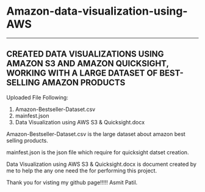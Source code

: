 # Amazon-data-visualization-using-AWS
-----------------------------------------------------------------------------------------------------------------------------------
  CREATED DATA VISUALIZATIONS USING AMAZON S3 AND AMAZON QUICKSIGHT, WORKING WITH A LARGE DATASET OF BEST-SELLING AMAZON PRODUCTS
-----------------------------------------------------------------------------------------------------------------------------------
Uploaded File Following:
  1. Amazon-Bestseller-Dataset.csv
  2. mainfest.json
  3. Data Visualization using AWS S3 & Quicksight.docx
   
Amazon-Bestseller-Dataset.csv is the large dataset about amazon best selling products.

mainfest.json is the json file which require for quicksight datset creation.

Data Visualization using AWS S3 & Quicksight.docx is document created by me to help the any one need the for performing this project.

Thank you for visting my github page!!!!!
Asmit Patil.

